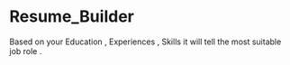 # Resume_Builder
Based on your Education , Experiences , Skills it will tell the most suitable job role .
